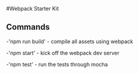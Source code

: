 #Webpack Starter Kit

## Commands
-'npm run build' - compile all assets using webpack

-'npm start' - kick off the webpack dev server

-'npm test' - run the tests through mocha
